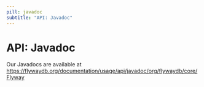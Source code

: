 ```yaml
---
pill: javadoc
subtitle: "API: Javadoc"
---
```

<div id="apiJavadoc">
    <h1>API: Javadoc</h1>
    <p>Our Javadocs are available at <a href="https://flywaydb.org/documentation/usage/api/javadoc/org/flywaydb/core/Flyway">https://flywaydb.org/documentation/usage/api/javadoc/org/flywaydb/core/Flyway</a></p>
</div>
